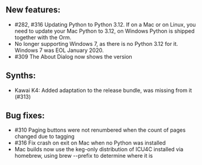 ## New features:

* \#282, \#316 Updating Python to Python 3.12. If on a Mac or on Linux, you need to update your Mac Python to 3.12, on Windows Python is shipped together with the Orm.
* No longer supporting Windows 7, as there is no Python 3.12 for it. Windows 7 was EOL January 2020.
* \#309 The About Dialog now shows the version

## Synths:

* Kawai K4: Added adaptation to the release bundle, was missing from it (\#313)

## Bug fixes:

* \#310 Paging buttons were not renumbered when the count of pages changed due to tagging  
* \#316 Fix crash on exit on Mac when no Python was installed
* Mac builds now use the keg-only distribution of ICU4C installed via homebrew, using brew --prefix to determine where it is